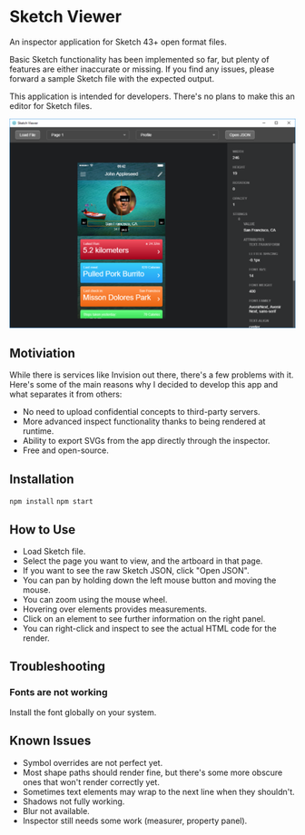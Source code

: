 # Sketch Viewer

An inspector application for Sketch 43+ open format files.

Basic Sketch functionality has been implemented so far, but plenty of features are either inaccurate or missing.
If you find any issues, please forward a sample Sketch file with the expected output.

This application is intended for developers. 
There's no plans to make this an editor for Sketch files. 

![ScreenShot](docs/demo.png)

## Motiviation

While there is services like Invision out there, there's a few problems with it. Here's some of the main reasons why I decided to develop this app and what separates it from others:

* No need to upload confidential concepts to third-party servers.
* More advanced inspect functionality thanks to being rendered at runtime.
* Ability to export SVGs from the app directly through the inspector.
* Free and open-source. 

## Installation

```npm install```
```npm start```

## How to Use

* Load Sketch file.
* Select the page you want to view, and the artboard in that page.
* If you want to see the raw Sketch JSON, click "Open JSON".
* You can pan by holding down the left mouse button and moving the mouse.
* You can zoom using the mouse wheel.
* Hovering over elements provides measurements.
* Click on an element to see further information on the right panel.
* You can right-click and inspect to see the actual HTML code for the render. 

## Troubleshooting

### Fonts are not working

Install the font globally on your system.

## Known Issues
* Symbol overrides are not perfect yet.
* Most shape paths should render fine, but there's some more obscure ones that won't render correctly yet.
* Sometimes text elements may wrap to the next line when they shouldn't.
* Shadows not fully working.
* Blur not available.
* Inspector still needs some work (measurer, property panel).

